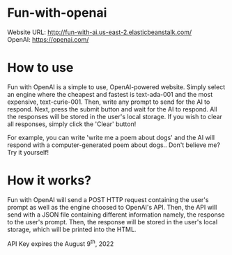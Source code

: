 # Fun-with-openai
Website URL: http://fun-with-ai.us-east-2.elasticbeanstalk.com/ <br>
OpenAI: https://openai.com/


<h1>How to use</h1>

Fun with OpenAI is a simple to use, OpenAI-powered website. Simply select an engine where the cheapest and fastest is text-ada-001 and the most expensive, text-curie-001. Then,
write any prompt to send for the AI to respond. Next, press the submit button and wait for the AI to respond. All the responses will be stored in the user's local storage.
If you wish to clear all responses, simply click the 'Clear' button!

For example, you can write 'write me a poem about dogs' and the AI will respond with a computer-generated poem about dogs.. Don't believe me? Try it yourself!

<h1>How it works?</h1>

Fun with OpenAI will send a POST HTTP request containing the user's prompt as well as the engine choosed to OpenAI's API. Then, the API will send with a JSON file
containing different information namely, the response to the user's prompt. Then, the response will be stored in the user's local storage, which will be printed into
the HTML.

<span>API Key expires the August 9<sup>th</sup>, 2022</span>
